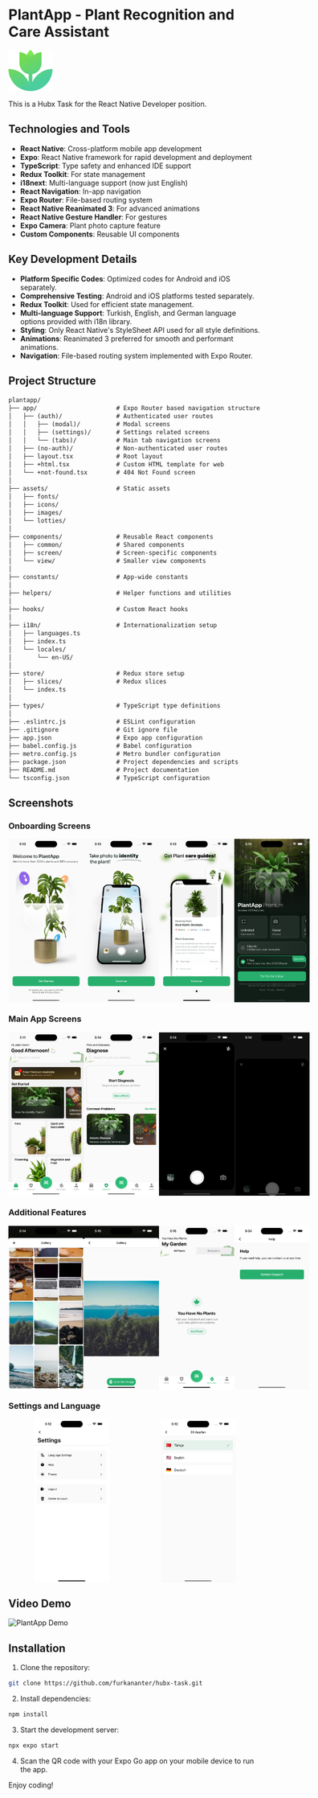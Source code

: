 # PlantApp - Plant Recognition and Care Assistant

![PlantApp Logo](assets/images/logo.png)

This is a Hubx Task for the React Native Developer position.

## Technologies and Tools

- **React Native**: Cross-platform mobile app development
- **Expo**: React Native framework for rapid development and deployment
- **TypeScript**: Type safety and enhanced IDE support
- **Redux Toolkit**: For state management
- **i18next**: Multi-language support (now just English)
- **React Navigation**: In-app navigation
- **Expo Router**: File-based routing system
- **React Native Reanimated 3**: For advanced animations
- **React Native Gesture Handler**: For gestures
- **Expo Camera**: Plant photo capture feature
- **Custom Components**: Reusable UI components

## Key Development Details

- **Platform Specific Codes**: Optimized codes for Android and iOS separately.
- **Comprehensive Testing**: Android and iOS platforms tested separately.
- **Redux Toolkit**: Used for efficient state management.
- **Multi-language Support**: Turkish, English, and German language options provided with i18n library.
- **Styling**: Only React Native's StyleSheet API used for all style definitions.
- **Animations**: Reanimated 3 preferred for smooth and performant animations.
- **Navigation**: File-based routing system implemented with Expo Router.

## Project Structure

```
plantapp/
├── app/                      # Expo Router based navigation structure
│   ├── (auth)/               # Authenticated user routes
│   │   ├── (modal)/          # Modal screens
│   │   ├── (settings)/       # Settings related screens
│   │   └── (tabs)/           # Main tab navigation screens
│   ├── (no-auth)/            # Non-authenticated user routes
│   ├── layout.tsx            # Root layout
│   ├── +html.tsx             # Custom HTML template for web
│   └── +not-found.tsx        # 404 Not Found screen
│
├── assets/                   # Static assets
│   ├── fonts/
│   ├── icons/
│   ├── images/
│   └── lotties/
│
├── components/               # Reusable React components
│   ├── common/               # Shared components
│   ├── screen/               # Screen-specific components
│   └── view/                 # Smaller view components
│
├── constants/                # App-wide constants
│
├── helpers/                  # Helper functions and utilities
│
├── hooks/                    # Custom React hooks
│
├── i18n/                     # Internationalization setup
│   ├── languages.ts
│   ├── index.ts
│   └── locales/
│       └── en-US/
│
├── store/                    # Redux store setup
│   ├── slices/               # Redux slices
│   └── index.ts
│
├── types/                    # TypeScript type definitions
│
├── .eslintrc.js              # ESLint configuration
├── .gitignore                # Git ignore file
├── app.json                  # Expo app configuration
├── babel.config.js           # Babel configuration
├── metro.config.js           # Metro bundler configuration
├── package.json              # Project dependencies and scripts
├── README.md                 # Project documentation
└── tsconfig.json             # TypeScript configuration
```

## Screenshots

### Onboarding Screens

<div style="display:flex; justify-content:space-around;">
    <img src="assets/screenshots/ios-photos/onboarding/1.png" width="150" alt="Welcome Screen">
    <img src="assets/screenshots/ios-photos/onboarding/2.png" width="150" alt="Step 1 Screen">
    <img src="assets/screenshots/ios-photos/onboarding/3.png" width="150" alt="Step 2 Screen">
    <img src="assets/screenshots/ios-photos/onboarding/4.png" width="150" alt="Paywall Screen">
</div>

### Main App Screens

<div style="display:flex; justify-content:space-around;">
    <img src="assets/screenshots/ios-photos/home.png" width="150" alt="Home">
    <img src="assets/screenshots/ios-photos/diagnose.png" width="150" alt="Diagnose">
    <img src="assets/screenshots/ios-photos/scan/1.png" width="150" alt="Scan">
    <img src="assets/screenshots/ios-photos/scan/2.png" width="150" alt="Scan Gesture">
</div>

### Additional Features

<div style="display:flex; justify-content:space-around;">
    <img src="assets/screenshots/ios-photos/gallery/1.png" width="150" alt="Gallery Screen">
    <img src="assets/screenshots/ios-photos/gallery/2.png" width="150" alt="Gallery Screen Detail">
    <img src="assets/screenshots/ios-photos/my-garden.png" width="150" alt="My Garden">
    <img src="assets/screenshots/ios-photos/help.png" width="150" alt="Help">
</div>

### Settings and Language

<div style="display:flex; justify-content:space-around;">
    <img src="assets/screenshots/ios-photos/settings.png" width="150" alt="Settings">
    <img src="assets/screenshots/ios-photos/language-settings.png" width="150" alt="Language">
</div>

## Video Demo

![PlantApp Demo](assets/screenshots/PlantApp-IOS-GIF.gif)

## Installation

1. Clone the repository:

```bash
git clone https://github.com/furkananter/hubx-task.git
```

2. Install dependencies:

```bash
npm install
```

3. Start the development server:

```bash
npx expo start
```

4. Scan the QR code with your Expo Go app on your mobile device to run the app.

Enjoy coding!
